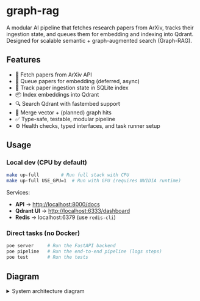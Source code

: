 # graph-rag

A modular AI pipeline that fetches research papers from ArXiv, tracks their ingestion state, and queues them for embedding and indexing into Qdrant. Designed for scalable semantic + graph-augmented search (Graph-RAG).

## Features

- 📄 Fetch papers from ArXiv API
- 🧠 Queue papers for embedding (deferred, async)
- 🧮 Track paper ingestion state in SQLite index
- 📦 Index embeddings into Qdrant
- 🔍 Search Qdrant with fastembed support
- 🧩 Merge vector + (planned) graph hits
- ✅ Type-safe, testable, modular pipeline
- ⚙️ Health checks, typed interfaces, and task runner setup

## Usage

### Local dev (CPU by default)

```bash
make up-full        # Run full stack with CPU
make up-full USE_GPU=1  # Run with GPU (requires NVIDIA runtime)
```

Services:

- **API** → [http://localhost:8000/docs](http://localhost:8000/docs)
- **Qdrant UI** → [http://localhost:6333/dashboard](http://localhost:6333/dashboard)
- **Redis** → localhost:6379 (use `redis-cli`)

### Direct tasks (no Docker)

```bash
poe server     # Run the FastAPI backend
poe pipeline   # Run the end-to-end pipeline (logs steps)
poe test       # Run the tests
```

## Diagram

<details>
<summary>System architecture diagram</summary>

```mermaid
flowchart TD
    subgraph API
        A1[GET /search] --> P["run_pipeline()"]
    end

    subgraph Pipeline
        P --> F[Discover papers from ArXiv]
        F --> I[Update PaperIndex]
        I --> Q[Enqueue papers if not embedded]
        Q --> S[Semantic Search]
        S --> G[Get related from GraphStore]
        G --> M[Merge vector + graph results]
        M --> R[Return SearchResults]
    end

    subgraph Vector Store
        V1["Qdrant (hosted/local)"]
    end

    subgraph Embedding Worker
        W1["Reads Redis queue"]
        W1 --> E[Embed papers]
        E --> V[Upsert to Qdrant]
        V --> U[Update PaperIndex status]
    end

    subgraph Graph Store
        G1["(Planned) Neo4j / in-memory graph"]
    end

    S -->|vector hits| V1
    G -->|edges| G1
    G1 -->|related| G
```

## Features

- 📄 Fetch papers from ArXiv API
- 🧠 Queue papers for embedding (deferred, async)
- 🧮 Track paper ingestion state in SQLite index
- 📦 Index embeddings into Qdrant
- 🔍 Search Qdrant with fastembed support
- 🧩 Merge vector + (planned) graph hits
- ✅ Type-safe, testable, modular pipeline
- ⚙️ Health checks, typed interfaces, and task runner setup

## Usage

```bash
poe server     # Run the FastAPI backend
poe pipeline   # Run the end-to-end pipeline (logs steps)
poe test       # Run the tests
```

## TODO

- [x] Fetch papers from ArXiv API  
- [x] Parse + normalize metadata (title, abstract, authors, etc.)  
- [x] Implement `PaperIndex` to track ingestion state  
- [x] Add Redis-backed embedding queue  
- [x] Add `enqueue_missing()` to dedupe and defer processing  
- [x] Write unit tests for queuing logic  
- [x] Add semantic search using Qdrant fastembed  
- [x] Modularise pipeline into discovery, semantic, queue  
- [x] Add structured, typed `IngestEvent` system  
- [x] Return semantic search results via `/search`  
- [x] Deploy Qdrant to Fly.io  
- [x] Support `poe` task runner for DX  
- [ ] Implement embedding worker to consume queue and upsert to Qdrant  
- [ ] Track paper status post-embedding in `PaperIndex`  
- [ ] Implement `GraphStore` backend (e.g., NetworkX or Neo4j)  
- [ ] Define and compute paper "relatedness" (authors, topics, citations, etc.)  
- [ ] Add logic to update graph with related nodes  
- [ ] Fuse graph + vector results in `core.search()`  
- [ ] Handle papers with missing metadata gracefully  
- [ ] Add ranking logic to `SearchResult`  
- [ ] Build CLI or frontend for querying + graph viz  
- [ ] Populate Qdrant on startup (bootstrap/init script)  
- [ ] Deploy backend to Fly.io or similar  
- [ ] Snapshot Qdrant or add B2 backup support  
- [ ] Add metrics, health checks, and logging to pipeline  
